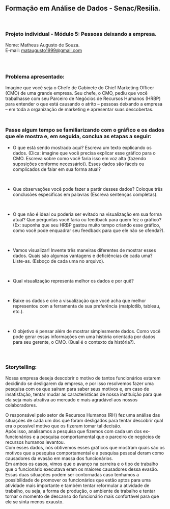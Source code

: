 ## Formação em Análise de Dados - Senac/Resilia.
<br>

### Projeto individual - Módulo 5: Pessoas deixando a empresa. <br>
Nome: Matheus Augusto de Souza. <br>
E-mail: mataugusto1999@gmail.com <br>
<br><br>

##

### Problema apresentado:  <br>
Imagine que você seja o Chefe de Gabinete do Chief Marketing Officer (CMO) de uma grande empresa. Seu chefe, o CMO, pediu que você trabalhasse com seu Parceiro de Negócios de Recursos Humanos (HRBP) para entender o que está causando o atrito – pessoas deixando a empresa – em toda a organização de marketing e apresentar suas descobertas. <br>
<br>

##

### Passe algum tempo se familiarizando com o gráfico e os dados que ele mostra e, em seguida, conclua as etapas a seguir: <br>

* O que está sendo mostrado aqui? Escreva um texto explicando os dados. 
(Dica: imagine que você precisa explicar esse gráfico para o CMO. Escreva sobre como você faria isso em voz alta (fazendo suposições conforme necessário)). 
Esses dados são fáceis ou complicados de falar em sua forma atual? <br>
<br>

* Que observações você pode fazer a partir desses dados? Coloque três conclusões específicas em palavras (Escreva sentenças completas). <br>
<br>

* O que não é ideal ou poderia ser evitado na visualização em sua forma atual? Que perguntas você faria ou feedback para quem fez o gráfico? (Ex: suponha que seu HRBP gastou muito tempo criando esse gráfico, como você pode enquadrar seu feedback para que ele não se ofenda?). <br>
<br>

* Vamos visualizar! Invente três maneiras diferentes de mostrar esses dados. Quais são algumas vantagens e deficiências de cada uma? Liste-as. (Esboço de cada uma no arquivo). <br>
<br>

* Qual visualização representa melhor os dados e por quê? <br>
<br>

* Baixe os dados e crie a visualização que você acha que melhor representou com a ferramenta de sua preferência (matplotlib, tableau, etc.). <br>
<br>

* O objetivo é pensar além de mostrar simplesmente dados. Como você pode gerar essas informações em uma história orientada por dados para seu gerente, o CMO. (Qual é o contexto da história?). <br>
<br>

##

### Storytelling:

Nossa empresa deseja descobrir o motivo de tantos funcionários estarem decidindo se desligarem da empresa, e por isso resolvemos fazer uma pesquisa com os que saíram para saber seus motivos e, em caso de insatisfação, tentar mudar as características de nossa instituição para que ela seja mais atrativa ao mercado e mais agradável aos nossos colaboradores. <br>

O responsável pelo setor de Recursos Humanos (RH) fez uma análise das situações de cada um dos que foram desligados para tentar descobrir qual era o possível motivo que os fizeram tomar tal decisão. <br>
Após isso, analisamos a pesquisa que fizemos com cada um dos ex-funcionários e a pesquisa comportamental que o parceiro de negócios de recursos humanos levantou. <br>
Com esses dados, nós obtivemos esses gráficos que mostram quais são os motivos que a pesquisa comportamental e a pesquisa pessoal deram como causadores da evasão em massa dos funcionários. <br>
Em ambos os casos, vimos que o avanço na carreira e o tipo de trabalho que o funcionário executava eram os maiores causadores dessa evasão. Essas duas situações podem ser contornadas caso tenhamos a possibilidade de promover os funcionários que estão aptos para uma atividade mais importante e também tentar reformular a atividade de trabalho, ou seja, a forma de produção, o ambiente de trabalho e tentar tornar o momento de descanso do funcionário mais confortável para que ele se sinta menos exausto.
